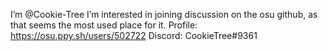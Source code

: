 I’m @Cookie-Tree
I’m interested in joining discussion on the osu github, as that seems the most used place for it.
Profile: https://osu.ppy.sh/users/502722
Discord: CookieTree#9361

<!---
Cookie-Tree/Cookie-Tree is a ✨ special ✨ repository because its `README.md` (this file) appears on your GitHub profile.
You can click the Preview link to take a look at your changes.
--->
